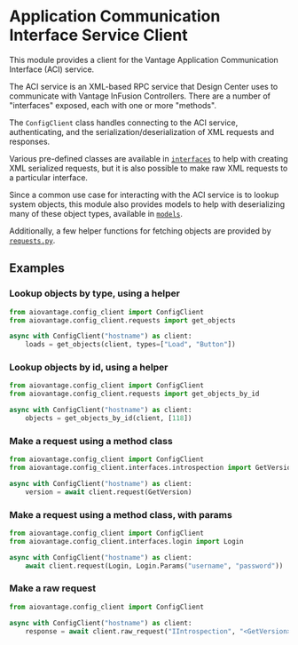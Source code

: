 # Application Communication Interface Service Client

This module provides a client for the Vantage Application Communication Interface
(ACI) service.

The ACI service is an XML-based RPC service that Design Center uses to communicate
with Vantage InFusion Controllers. There are a number of "interfaces" exposed, each
with one or more "methods".

The `ConfigClient` class handles connecting to the ACI service, authenticating, and the
serialization/deserialization of XML requests and responses.

Various pre-defined classes are available in [`interfaces`](interfaces) to help with
creating XML serialized requests, but it is also possible to make raw XML requests to
a particular interface.

Since a common use case for interacting with the ACI service is to lookup system
objects, this module also provides models to help with deserializing many of these
object types, available in [`models`](models).

Additionally, a few helper functions for fetching objects are provided by
[`requests.py`](requests.py).

## Examples

### Lookup objects by type, using a helper

```python
from aiovantage.config_client import ConfigClient
from aiovantage.config_client.requests import get_objects

async with ConfigClient("hostname") as client:
    loads = get_objects(client, types=["Load", "Button"])
```

### Lookup objects by id, using a helper

```python
from aiovantage.config_client import ConfigClient
from aiovantage.config_client.requests import get_objects_by_id

async with ConfigClient("hostname") as client:
    objects = get_objects_by_id(client, [118])
```

### Make a request using a method class

```python
from aiovantage.config_client import ConfigClient
from aiovantage.config_client.interfaces.introspection import GetVersion

async with ConfigClient("hostname") as client:
    version = await client.request(GetVersion)
```

### Make a request using a method class, with params

```python
from aiovantage.config_client import ConfigClient
from aiovantage.config_client.interfaces.login import Login

async with ConfigClient("hostname") as client:
    await client.request(Login, Login.Params("username", "password"))
```

### Make a raw request

```python
from aiovantage.config_client import ConfigClient

async with ConfigClient("hostname") as client:
    response = await client.raw_request("IIntrospection", "<GetVersion></GetVersion>")

```
